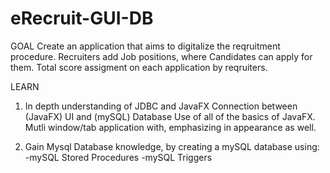 # eRecruit-GUI-DB

GOAL
Create an application that aims to digitalize the reqruitment procedure. 
Recruiters add Job positions, where Candidates can apply for them.
Total score assigment on each application by reqruiters.

LEARN
1) In depth understanding of JDBC and JavaFX
Connection between (JavaFX) UI and (mySQL) Database
Use of all of the basics of JavaFX. 
Mutli window/tab application with, emphasizing in appearance as well.

2) Gain Mysql Database knowledge, by creating a mySQL database using:
-mySQL Stored Procedures
-mySQL Triggers
